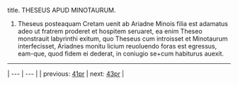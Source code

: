 title. THESEUS APUD MINOTAURUM.



1. Theseus posteaquam Cretam uenit ab Ariadne Minois filia est adamatus adeo ut fratrem proderet et hospitem seruaret, ea enim Theseo monstrauit labyrinthi exitum, quo Theseus cum introisset et Minotaurum interfecisset, Ariadnes monitu licium reuoluendo foras est egressus, eam-que, quod fidem ei dederat, in coniugio se+cum habiturus auexit.



---

| --- | --- |
| previous: [41pr](../41pr/) | next: [43pr](../43pr/) |